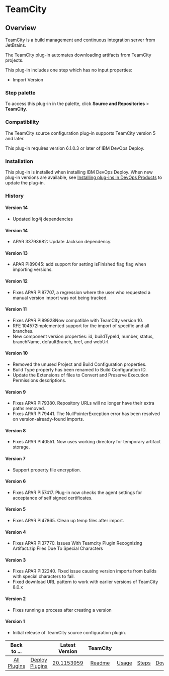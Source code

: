 
# TeamCity

## Overview

TeamCity is a build management and continuous integration server from JetBrains.

The TeamCity plug-in automates downloading artifacts from TeamCity projects.

This plug-in includes one step which has no input properties:

* Import Version

### Step palette

To access this plug-in in the palette, click **Source and Repositories** > **TeamCity**.

### Compatibility

The TeamCity source configuration plug-in supports TeamCity version 5 and later.

This plug-in requires version 6.1.0.3 or later of IBM DevOps Deploy.

### Installation

This plug-in is installed when installing IBM DevOps Deploy. When new plug-in versions are available, see [Installing plug-ins in DevOps Products](https://community.ibm.com/community/user/wasdevops/blogs/laurel-dickson-bull1/2022/06/13/install-plugins "Installing plug-ins in DevOps Deploy") to update the plug-in.

### History

#### Version 14

* Updated log4j dependencies

#### Version 14

* APAR 33793982: Update Jackson dependency.

#### Version 13

* APAR PI89045: add support for setting isFinished flag flag when importing versions.

#### Version 12

* Fixes APAR PI87707, a regression where the user who requested a manual version import was not being tracked.

#### Version 11

* Fixes APAR PI89928Now compatible with TeamCity version 10.
* RFE 104572Implemented support for the import of specific and all branches.
* New component version properties: id, buildTypeId, number, status, branchName, defaultBranch, href, and webUrl.

#### Version 10

* Removed the unused Project and Build Configuration properties.
* Build Type property has been renamed to Build Configuration ID.
* Update the Extensions of files to Convert and Preserve Execution Permissions descriptions.

#### Version 9

* Fixes APAR PI79380. Repository URLs will no longer have their extra paths removed.
* Fixes APAR PI79441. The NullPointerException error has been resolved on version-already-found imports.

#### Version 8

* Fixes APAR PI40551. Now uses working directory for temporary artifact storage.

#### Version 7

* Support property file encryption.

#### Version 6

* Fixes APAR PI57417. Plug-in now checks the agent settings for acceptance of self signed certificates.

#### Version 5

* Fixes APAR PI47865. Clean up temp files after import.

#### Version 4

* Fixes APAR PI37770. Issues With Teamcity Plugin Recognizing Artifact.zip Files Due To Special Characters

#### Version 3

* Fixes APAR PI32240. Fixed issue causing version imports from builds with special characters to fail.
* Fixed download URL pattern to work with earlier versions of TeamCity 8.0.x

#### Version 2

* Fixes running a process after creating a version

#### Version 1

* Initial release of TeamCity source configuration plugin.

|Back to ...||Latest Version|TeamCity ||||
| :---: | :---: | :---: | :---: | :---: | :---: | :---: |
|[All Plugins](../../index.md)|[Deploy Plugins](../README.md)|[20.1153959](https://raw.githubusercontent.com/UrbanCode/IBM-UCD-PLUGINS/main/files/TeamCitySourceConfig/ucd-TeamCitySourceConfig-20.1153959.zip)|[Readme](README.md)|[Usage](usage.md)|[Steps](steps.md)|[Downloads](downloads.md)|
